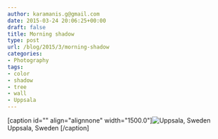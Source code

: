 ```yaml
---
author: karamanis.g@gmail.com
date: 2015-03-24 20:06:25+00:00
draft: false
title: Morning shadow
type: post
url: /blog/2015/3/morning-shadow
categories:
- Photography
tags:
- color
- shadow
- tree
- wall
- Uppsala
---
```


[caption id="" align="alignnone" width="1500.0"]![ Uppsala, Sweden ](/images/2015-03-24-20153morning-shadow/image-asset.jpeg)
 Uppsala, Sweden [/caption]
